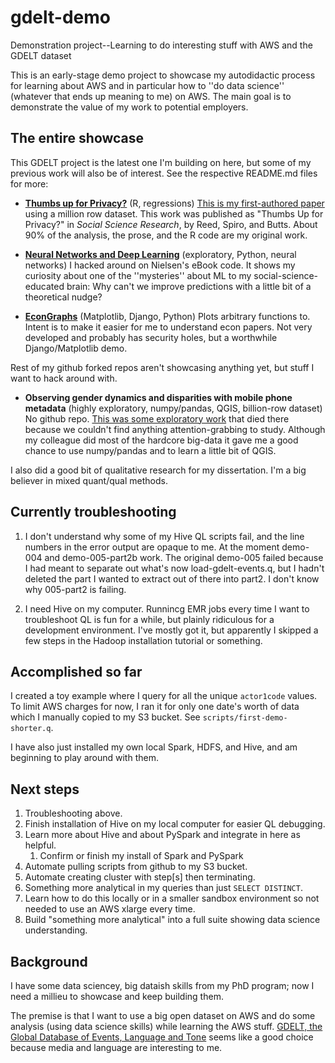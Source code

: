 # gdelt-demo
Demonstration project--Learning to do interesting stuff with AWS and the GDELT dataset

This is an early-stage demo project to showcase my autodidactic process for learning about AWS and in particular how to ''do data science'' (whatever that ends up meaning to me) on AWS. The main goal is to demonstrate the value of my work to potential employers.

## The entire showcase
This GDELT project is the latest one I'm building on here, but some of my previous work will also be of interest. See the respective README.md files for more: 


* **[Thumbs up for Privacy?](https://github.com/reed9999/thumbs-up-for-privacy)** (R, regressions) [This is my first-authored paper](https://www.sciencedirect.com/science/article/pii/S0049089X16302368) using a million row dataset. This work was published as "Thumbs Up for Privacy?" in _Social Science Research_, by Reed, Spiro, and Butts. About 90% of the analysis, the prose, and the R code are my original work. 

* **[Neural Networks and Deep Learning](https://github.com/reed9999/neural-networks-and-deep-learning)** (exploratory, Python, neural networks) I hacked around on Nielsen's eBook code. It shows my curiosity about one of the ''mysteries'' about ML to my social-science-educated brain: Why can't we improve predictions with a little bit of a theoretical nudge?

* **[EconGraphs](https://github.com/reed9999/econgraphs)** (Matplotlib, Django, Python) Plots arbitrary functions to. Intent is to make it easier for me to understand econ papers. Not very developed and probably has security holes, but a worthwhile Django/Matplotlib demo.

Rest of my github forked repos aren't showcasing anything yet, but stuff I want to hack around with.

* **Observing gender dynamics and disparities with mobile phone metadata** (highly exploratory, numpy/pandas, QGIS, billion-row dataset) No github repo.  [This was some exploratory work](https://dl.acm.org/citation.cfm?id=2909632) that died there because we couldn't find anything attention-grabbing to study. Although my colleague did most of the hardcore big-data it gave me a good chance to use numpy/pandas and to learn a little bit of QGIS.

I also did a good bit of qualitative research for my dissertation. I'm a big believer in mixed quant/qual methods.

## Currently troubleshooting
1. I don't understand why some of my Hive QL scripts fail, and the line numbers in the error output are opaque to me. At the moment demo-004 and demo-005-part2b work. The original demo-005 failed because I had meant to separate out what's now load-gdelt-events.q, but I hadn't deleted the part I wanted to extract out of there into part2. I don't know why 005-part2 is failing. 

1. I need Hive on my computer. Runnincg EMR jobs every time I want to troubleshoot QL is fun for a while, but plainly ridiculous for a development environment. I've mostly got it, but apparently I skipped a few steps in the Hadoop installation tutorial or something.



## Accomplished so far
I created a toy example where I query for all the unique ``actor1code`` values. To limit AWS charges for now, I ran it for only one date's worth of data which I manually copied to my S3 bucket. See ``scripts/first-demo-shorter.q``.

I have also just installed my own local Spark, HDFS, and Hive, and am beginning to play around with them.

## Next steps
1. Troubleshooting above.
1. Finish installation of Hive on my local computer for easier QL debugging.
1. Learn more about Hive and about PySpark and integrate in here as helpful.
    1. Confirm or finish my install of Spark and PySpark
1. Automate pulling scripts from github to my S3 bucket.
1. Automate creating cluster with step[s] then terminating.
1. Something more analytical in my queries than just ``SELECT DISTINCT``.
1. Learn how to do this locally or in a smaller sandbox environment so not needed to use an AWS xlarge every time.
1. Build "something more analytical" into a full suite showing data science understanding.

## Background
I have some data sciencey, big dataish skills from my PhD program; now I need a millieu to showcase and keep building them.

The premise is that I want to use a big open dataset on AWS and do some analysis (using data science skills) while learning the AWS stuff. [GDELT, the Global Database of Events, Language and Tone](https://registry.opendata.aws/gdelt/) seems like a good choice because media and language are interesting to me.

